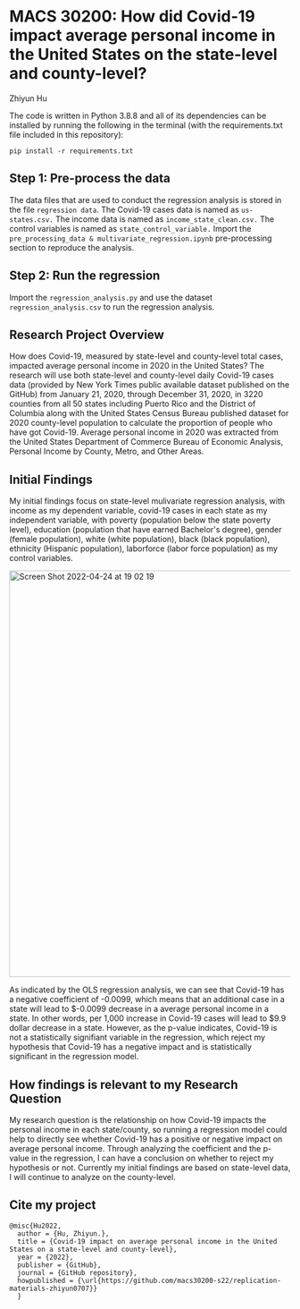 # MACS 30200: How did Covid-19 impact average personal income in the United States on the state-level and county-level? 
Zhiyun Hu

The code is written in Python 3.8.8 and all of its dependencies can be installed by running the following in the terminal (with the requirements.txt file included in this repository): 

```
pip install -r requirements.txt
```

## Step 1: Pre-process the data

The data files that are used to conduct the regression analysis is stored in the file `regression data`.
The Covid-19 cases data is named as `us-states.csv.`
The income data is named as `income_state_clean.csv.`
The control variables is named as `state_control_variable.`
Import the `pre_processing_data & multivariate_regression.ipynb` pre-processing section to reproduce the analysis. 

## Step 2: Run the regression

Import the `regression_analysis.py` and use the dataset `regression_analysis.csv` to run the regression analysis.

## Research Project Overview

How does Covid-19, measured by state-level and county-level total cases, impacted average personal income in 2020 in the United States? 
The research will use both state-level and county-level daily Covid-19 cases data 
(provided by New York Times public available dataset published on the GitHub) from January 21, 2020, 
through December 31, 2020, in 3220 counties from all 50 
states including Puerto Rico and the District of Columbia along 
with the United States Census Bureau published dataset for 2020 county-level 
population to calculate the proportion of people who have got Covid-19. 
Average personal income in 2020 was extracted from the United States 
Department of Commerce Bureau of Economic Analysis, Personal Income 
by County, Metro, and Other Areas.

## Initial Findings
My initial findings focus on state-level mulivariate regression analysis, with income as my dependent variable, covid-19 cases in each state as my
independent variable, with poverty (population below the state poverty level), education (population that have earned Bachelor's degree), gender
(female population), white (white population), black (black population), ethnicity (Hispanic population), laborforce (labor force population) as 
my control variables. 

<img width="727" alt="Screen Shot 2022-04-24 at 19 02 19" src="https://user-images.githubusercontent.com/89923088/165002433-d5140e34-f21a-43be-9575-0b2966c6283c.png">

As indicated by the OLS regression analysis, we can see that Covid-19 has a negative coefficient of -0.0099, which means that an additional case in 
a state will lead to $-0.0099 decrease in a average personal income in a state. In other words, per 1,000 increase in Covid-19 cases 
will lead to $9.9 dollar decrease in a state. However, as the p-value indicates, Covid-19 is not a statistically signifiant variable in the regression,
which reject my hypothesis that Covid-19 has a negative impact and is statistically significant in the regression model. 

## How findings is relevant to my Research Question

My research question is the relationship on how Covid-19 impacts the personal income in each state/county, so running a regression model could help
to directly see whether Covid-19 has a positive or negative impact on average personal income. Through analyzing the coefficient and the p-value in the
regression, I can have a conclusion on whether to reject my hypothesis or not. Currently my initial findings are based on state-level data, I will continue
to analyze on the county-level. 

## Cite my project

```
@misc{Hu2022,
  author = {Hu, Zhiyun.},
  title = {Covid-19 impact on average personal income in the United States on a state-level and county-level},
  year = {2022},
  publisher = {GitHub},
  journal = {GitHub repository},
  howpublished = {\url{https://github.com/macs30200-s22/replication-materials-zhiyun0707}}
  }
```
